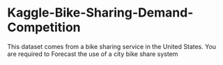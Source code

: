 # Kaggle-Bike-Sharing-Demand-Competition

This dataset comes from a bike sharing service in the United States. 
You are required to  Forecast the use of a city bike share system
